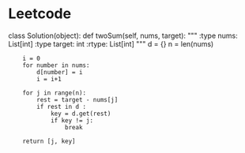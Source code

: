 # Leetcode

class Solution(object):
    def twoSum(self, nums, target):
        """
        :type nums: List[int]
        :type target: int
        :rtype: List[int]
        """
        d = {}
        n = len(nums)
        
        i = 0
        for number in nums:
            d[number] = i
            i = i+1
            
        for j in range(n):
            rest = target - nums[j]
            if rest in d :
                key = d.get(rest)
                if key != j:
                    break
        
        return [j, key]
